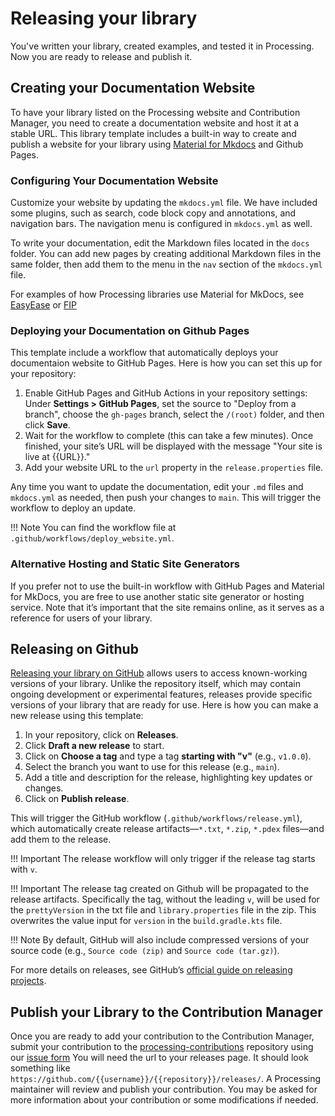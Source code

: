 # Releasing your library

You've written your library, created examples, and tested it in Processing. Now you are ready to release 
and publish it.


## Creating your Documentation Website
To have your library listed on the Processing website and Contribution Manager, you need to create a  documentation website and host it at a stable URL. This library template includes a built-in way to create and publish a website for your library using [Material for Mkdocs](https://squidfunk.github.io/mkdocs-material/) and Github Pages.

### Configuring Your Documentation Website
Customize your website by updating the `mkdocs.yml` file. We have included some plugins, such as search, code block copy and annotations, and navigation bars. The navigation menu is configured in `mkdocs.yml` as well.

To write your documentation, edit the Markdown files located in the `docs` folder. You can add new pages by creating additional Markdown files in the same folder, then add them to the menu in the `nav` section of the `mkdocs.yml` file.

For examples of how Processing libraries use Material for MkDocs, see [EasyEase](https://github.com/fredegd/EasyEase/blob/main/mkdocs.yml) or [FIP](https://github.com/prontopablo/FIP/blob/main/mkdocs.yml)

### Deploying your Documentation on Github Pages

This template include a workflow that automatically deploys your documentaion website to GitHub Pages. Here is how you can set this up for your repository:

1. Enable GitHub Pages and GitHub Actions in your repository settings: Under **Settings > GitHub Pages**, set the source to "Deploy from a branch", choose the `gh-pages` branch, select the `/(root)` folder, and then click **Save**.
2. Wait for the workflow to complete (this can take a few minutes). Once finished, your site’s URL will be displayed with the message "Your site is live at {{URL}}."
3. Add your website URL to the `url` property in the `release.properties` file.

Any time you want to update the documentation, edit your `.md` files and `mkdocs.yml` as needed, then push your changes to `main`. This will trigger the workflow to deploy an update.

!!! Note
    You can find the workflow file at `.github/workflows/deploy_website.yml`.

### Alternative Hosting and Static Site Generators
If you prefer not to use the built-in workflow with GitHub Pages and Material for MkDocs, you are free to use another static site generator or hosting service. Note that it’s important that the site remains online, as it serves as a reference for users of your library. 

## Releasing on Github
[Releasing your library on GitHub](https://docs.github.com/en/repositories/releasing-projects-on-github/managing-releases-in-a-repository) 
allows users to access known-working versions of your library. Unlike the repository itself, which may contain ongoing development or experimental features, releases provide specific versions of your library that are ready for use. Here is how you can make a new release using this template:

1. In your repository, click on **Releases**.
2. Click **Draft a new release** to start.
3. Click on **Choose a tag** and type a tag **starting with "v"** (e.g., `v1.0.0`). 
4. Select the branch you want to use for this release (e.g., `main`).
5. Add a title and description for the release, highlighting key updates or changes.
6. Click on **Publish release**. 

This will trigger the GitHub workflow (`.github/workflows/release.yml`), which automatically create release artifacts—`*.txt`, `*.zip`, `*.pdex` files—and add them to the release.

!!! Important
    The release workflow will only trigger if the release tag starts with `v`.

!!! Important
    The release tag created on Github will be propagated to the release artifacts.
    Specifically the tag, without the leading `v`, will be used for the `prettyVersion` in the txt file and `library.properties` file in the zip. This overwrites the value input for `version` in the `build.gradle.kts` file.

!!! Note
    By default, GitHub will also include compressed versions of your source code (e.g., `Source code (zip)` and `Source code (tar.gz)`).

For more details on releases, see GitHub’s [official guide on releasing projects](https://docs.github.com/en/repositories/releasing-projects-on-github).

## Publish your Library to the Contribution Manager
Once you are ready to add your contribution to the Contribution Manager, submit your contribution to the
[processing-contributions](https://github.com/processing/processing-contributions) repository using our 
[issue form](https://github.com/processing/processing-contributions/issues/new?assignees=&labels=new-contribution&projects=&template=1_new-library.yml)
You will need the url to your releases page. 
It should look something like `https://github.com/{{username}}/{{repository}}/releases/`. 
A Processing maintainer will review and publish your contribution. You may be asked for more information about your contribution or some modifications if needed.
